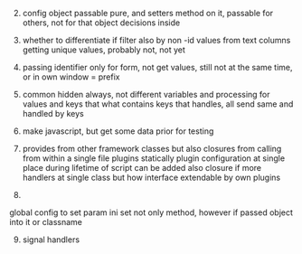 2) config object passable pure, and setters method on it, passable for others,
not for that object decisions inside


3) whether to differentiate if filter also by non -id values from text columns
getting unique values, probably not, not yet


4) passing identifier only for form, not get values, still not at the same time, or in own
window = prefix


5) common hidden always, not different variables and processing for values and keys that
what contains keys that handles, all send same and handled by keys


6) make javascript, but get some data prior for testing

7) provides from other framework classes but also closures from calling from within a single file
plugins
 statically plugin configuration at single place during lifetime of script
 can be added also closure if more handlers at single class but how interface
 extendable by own plugins


8)
global config to set param ini set not only method, however if passed object into it or classname

9) signal handlers
